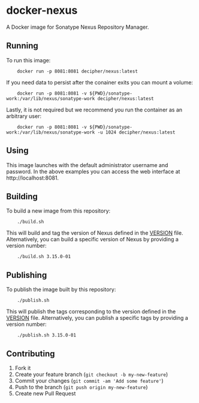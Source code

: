 # docker-nexus

A Docker image for Sonatype Nexus Repository Manager.

## Running

To run this image:

        docker run -p 8081:8081 decipher/nexus:latest

If you need data to persist after the conainer exits you can mount a volume:

        docker run -p 8081:8081 -v ${PWD}/sonatype-work:/var/lib/nexus/sonatype-work decipher/nexus:latest

Lastly, it is not required but we recommend you run the container as an arbitrary user:

        docker run -p 8081:8081 -v ${PWD}/sonatype-work:/var/lib/nexus/sonatype-work -u 1024 decipher/nexus:latest

## Using

This image launches with the default administrator username and password.  In the above examples you can access the web interface at http://localhost:8081.

## Building

To build a new image from this repository:

        ./build.sh

This will build and tag the version of Nexus defined in the [VERSION](VERSION) file. Alternatively, you can build a specific version of Nexus by providing a version number:

        ./build.sh 3.15.0-01

## Publishing

To publish the image built by this repository:

        ./publish.sh

This will publish the tags corresponding to the version defined in the [VERSION](VERSION) file. Alternatively, you can publish a specific tags by providing a version number:

        ./publish.sh 3.15.0-01

## Contributing

1. Fork it
1. Create your feature branch (`git checkout -b my-new-feature`)
1. Commit your changes (`git commit -am 'Add some feature'`)
1. Push to the branch (`git push origin my-new-feature`)
1. Create new Pull Request
